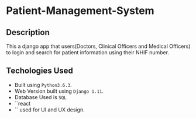# Patient-Management-System
## Description
This a django app that users(Doctors, Clinical Officers and Medical Officers) to login and search for patient information using
their NHIF number.
## Techologies Used
* Built using ``Python3.6.3``.
* Web Version built using ``Django 1.11``.
* Database Used is ``SQL``
* ``react
* `` used for UI and UX design.
